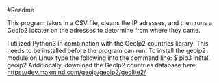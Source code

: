 #Readme

This program takes in a CSV file, cleans the IP adresses, and then runs a GeoIp2 locater on the adresses to determine from where they came.

I utilized Python3 in combination with the GeoIp2 countries library. This needs to be installed before the program can run.
To install the geoip2 module on Linux type the following into the command line:
$ pip3 install geoip2
Additionally, download the GeoIp2 countries database here:
https://dev.maxmind.com/geoip/geoip2/geolite2/
